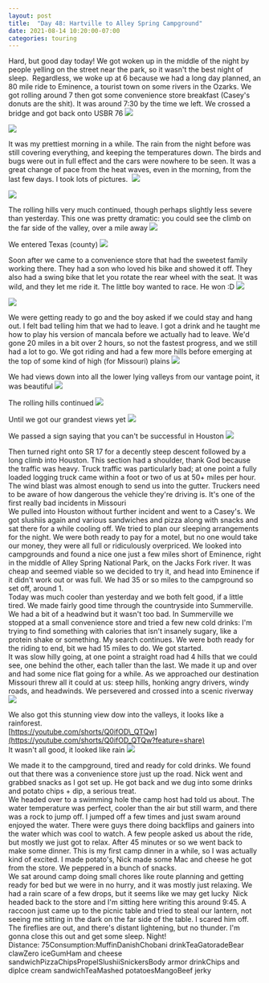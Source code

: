 ```yaml
---
layout: post
title:  "Day 48: Hartville to Alley Spring Campground"
date: 2021-08-14 10:20:00-07:00
categories: touring
---
```

Hard, but good day today! We got woken up in the middle of the night by people yelling on the street near the park, so it wasn't the best night of sleep.  Regardless, we woke up at 6 because we had a long day planned, an 80 mile ride to Eminence, a tourist town on some rivers in the Ozarks. We got rolling around 7 then got some convenience store breakfast (Casey's donuts are the shit). It was around 7:30 by the time we left. We crossed a bridge and got back onto USBR 76
[![](https://lh3.googleusercontent.com/-EBX_w3FtJDs/YRf7UcxNCdI/AAAAAAAAWJQ/tCDMwNpFby4DYpp3cdrxvoIGaPFoEijFgCLcBGAsYHQ/s1600/1628961611168241-0.png)](https://lh3.googleusercontent.com/-EBX_w3FtJDs/YRf7UcxNCdI/AAAAAAAAWJQ/tCDMwNpFby4DYpp3cdrxvoIGaPFoEijFgCLcBGAsYHQ/s1600/1628961611168241-0.png)

[![](https://lh3.googleusercontent.com/-xw_2vw0fjeI/YRf7So4r7hI/AAAAAAAAWJM/-hhjoWaeLT8vBtChVt-yt3RVateGNvHlwCLcBGAsYHQ/s1600/1628961598559247-1.png)](https://lh3.googleusercontent.com/-xw_2vw0fjeI/YRf7So4r7hI/AAAAAAAAWJM/-hhjoWaeLT8vBtChVt-yt3RVateGNvHlwCLcBGAsYHQ/s1600/1628961598559247-1.png)
  
It was my prettiest morning in a while. The rain from the night before was still covering everything, and keeping the temperatures down. The birds and bugs were out in full effect and the cars were nowhere to be seen. It was a great change of pace from the heat waves, even in the morning, from the last few days. I took lots of pictures. 
[![](https://lh3.googleusercontent.com/-muSh-cJo0rA/YRf7PkQOKuI/AAAAAAAAWJE/2WPUpofDPtMEacAIENJya_wn8oIwUbFWgCLcBGAsYHQ/s1600/1628961585774547-2.png)](https://lh3.googleusercontent.com/-muSh-cJo0rA/YRf7PkQOKuI/AAAAAAAAWJE/2WPUpofDPtMEacAIENJya_wn8oIwUbFWgCLcBGAsYHQ/s1600/1628961585774547-2.png)

[![](https://lh3.googleusercontent.com/-uZdC6ClycvQ/YRf7MTAg1aI/AAAAAAAAWI8/ARp7neBoc9AUjGnR877Ey3pfCsJ0J0eEgCLcBGAsYHQ/s1600/1628961573521516-3.png)](https://lh3.googleusercontent.com/-uZdC6ClycvQ/YRf7MTAg1aI/AAAAAAAAWI8/ARp7neBoc9AUjGnR877Ey3pfCsJ0J0eEgCLcBGAsYHQ/s1600/1628961573521516-3.png)
  
The rolling hills very much continued, though perhaps slightly less severe than yesterday. This one was pretty dramatic: you could see the climb on the far side of the valley, over a mile away
[![](https://lh3.googleusercontent.com/-UORuG0mcfcg/YRf7JZBUeGI/AAAAAAAAWI4/fHUxBZWHcKEqzFhIGrzCsCNgvabdytJBQCLcBGAsYHQ/s1600/1628961559480046-4.png)](https://lh3.googleusercontent.com/-UORuG0mcfcg/YRf7JZBUeGI/AAAAAAAAWI4/fHUxBZWHcKEqzFhIGrzCsCNgvabdytJBQCLcBGAsYHQ/s1600/1628961559480046-4.png)
  
We entered Texas (county)
[![](https://lh3.googleusercontent.com/-TwTP0lSCtsg/YRf7FrB0H7I/AAAAAAAAWI0/oB_bax_Al4wgMNo_VguZ9jWQ8KgxeM0WgCLcBGAsYHQ/s1600/1628961542005085-5.png)](https://lh3.googleusercontent.com/-TwTP0lSCtsg/YRf7FrB0H7I/AAAAAAAAWI0/oB_bax_Al4wgMNo_VguZ9jWQ8KgxeM0WgCLcBGAsYHQ/s1600/1628961542005085-5.png)
  
Soon after we came to a convenience store that had the sweetest family working there. They had a son who loved his bike and showed it off. They also had a swing bike that let you rotate the rear wheel with the seat. It was wild, and they let me ride it. The little boy wanted to race. He won :D
[![](https://lh3.googleusercontent.com/-0I65XHaSuko/YRf7BUSSxcI/AAAAAAAAWIs/s7ynl4LNsEQjKX7KgHH8aPBWhh3pOEDiwCLcBGAsYHQ/s1600/1628961523768870-6.png)](https://lh3.googleusercontent.com/-0I65XHaSuko/YRf7BUSSxcI/AAAAAAAAWIs/s7ynl4LNsEQjKX7KgHH8aPBWhh3pOEDiwCLcBGAsYHQ/s1600/1628961523768870-6.png)

[![](https://lh3.googleusercontent.com/-5w9tLjU_IY4/YRf68_xUHkI/AAAAAAAAWIo/ZbfCefBnElQvaWB86rBK3dyZLfTldQBfACLcBGAsYHQ/s1600/1628961497266092-7.png)](https://lh3.googleusercontent.com/-5w9tLjU_IY4/YRf68_xUHkI/AAAAAAAAWIo/ZbfCefBnElQvaWB86rBK3dyZLfTldQBfACLcBGAsYHQ/s1600/1628961497266092-7.png)
  
We were getting ready to go and the boy asked if we could stay and hang out. I felt bad telling him that we had to leave. I got a drink and he taught me how to play his version of mancala before we actually had to leave. We'd gone 20 miles in a bit over 2 hours, so not the fastest progress, and we still had a lot to go. We got riding and had a few more hills before emerging at the top of some kind of high (for Missouri) plains
[![](https://lh3.googleusercontent.com/-OaxTNiWKozs/YRf62OWnPfI/AAAAAAAAWIk/E6rGq0RAvpkjeaBrSMn4M5vM3eZkNnS7ACLcBGAsYHQ/s1600/1628961484950639-8.png)](https://lh3.googleusercontent.com/-OaxTNiWKozs/YRf62OWnPfI/AAAAAAAAWIk/E6rGq0RAvpkjeaBrSMn4M5vM3eZkNnS7ACLcBGAsYHQ/s1600/1628961484950639-8.png)
  
We had views down into all the lower lying valleys from our vantage point, it was beautiful
[![](https://lh3.googleusercontent.com/-tzmESjfBeOQ/YRf521n4S3I/AAAAAAAAWIU/QasCfRqXUt8rYgX8QTZ9WMhGeIui3cIBwCLcBGAsYHQ/s1600/1628961218948961-9.png)](https://lh3.googleusercontent.com/-tzmESjfBeOQ/YRf521n4S3I/AAAAAAAAWIU/QasCfRqXUt8rYgX8QTZ9WMhGeIui3cIBwCLcBGAsYHQ/s1600/1628961218948961-9.png)
  
The rolling hills continued
[![](https://lh3.googleusercontent.com/-WwrFXMY2wEM/YRf5wcCUCcI/AAAAAAAAWIM/uv9nsKXdTQ4S0w7xCi044Figv_Y3g3JYQCLcBGAsYHQ/s1600/1628961206490897-10.png)](https://lh3.googleusercontent.com/-WwrFXMY2wEM/YRf5wcCUCcI/AAAAAAAAWIM/uv9nsKXdTQ4S0w7xCi044Figv_Y3g3JYQCLcBGAsYHQ/s1600/1628961206490897-10.png)
  
Until we got our grandest views yet
[![](https://lh3.googleusercontent.com/-JuMzfdT07Xw/YRf5tVBGS6I/AAAAAAAAWII/fAV_Hc489foq-y6UgHx7qkQFl2Ra-EprwCLcBGAsYHQ/s1600/1628961192242768-11.png)](https://lh3.googleusercontent.com/-JuMzfdT07Xw/YRf5tVBGS6I/AAAAAAAAWII/fAV_Hc489foq-y6UgHx7qkQFl2Ra-EprwCLcBGAsYHQ/s1600/1628961192242768-11.png)
  
We passed a sign saying that you can't be successful in Houston
[![](https://lh3.googleusercontent.com/-mGFe_e3phOI/YRf5pw95wXI/AAAAAAAAWIE/tfH0CzrRNlYK7NkKzKOyE4FOlfZ2Q121QCLcBGAsYHQ/s1600/1628961180545820-12.png)](https://lh3.googleusercontent.com/-mGFe_e3phOI/YRf5pw95wXI/AAAAAAAAWIE/tfH0CzrRNlYK7NkKzKOyE4FOlfZ2Q121QCLcBGAsYHQ/s1600/1628961180545820-12.png)
  
Then turned right onto SR 17 for a decently steep descent followed by a long climb into Houston. This section had a shoulder, thank God because the traffic was heavy. Truck traffic was particularly bad; at one point a fully loaded logging truck came within a foot or two of us at 50+ miles per hour. The wind blast was almost enough to send us into the gutter. Truckers need to be aware of how dangerous the vehicle they're driving is. It's one of the first really bad incidents in Missouri  
We pulled into Houston without further incident and went to a Casey's. We got slushiis again and various sandwiches and pizza along with snacks and sat there for a while cooling off. We tried to plan our sleeping arrangements for the night. We were both ready to pay for a motel, but no one would take our money, they were all full or ridiculously overpriced. We looked into campgrounds and found a nice one just a few miles short of Eminence, right in the middle of Alley Spring National Park, on the Jacks Fork river. It was cheap and seemed viable so we decided to try it, and head into Eminence if it didn't work out or was full. We had 35 or so miles to the campground so set off, around 1.  
Today was much cooler than yesterday and we both felt good, if a little tired. We made fairly good time through the countryside into Summerville. We had a bit of a headwind but it wasn't too bad. In Summerville we stopped at a small convenience store and tried a few new cold drinks: I'm trying to find something with calories that isn't insanely sugary, like a protein shake or something. My search continues. We were both ready for the riding to end, bit we had 15 miles to do. We got started.   
It was slow hilly going, at one point a straight road had 4 hills that we could see, one behind the other, each taller than the last. We made it up and over and had some nice flat going for a while. As we approached our destination Missouri threw all it could at us: steep hills, honking angry drivers, windy roads, and headwinds. We persevered and crossed into a scenic riverway
[![](https://lh3.googleusercontent.com/--PJKRYvRZLg/YRf5m6AbhLI/AAAAAAAAWIA/ZdSk8EUgk4kjSX5AGUQGJobrGhwAQfmhwCLcBGAsYHQ/s1600/1628961162377683-13.png)](https://lh3.googleusercontent.com/--PJKRYvRZLg/YRf5m6AbhLI/AAAAAAAAWIA/ZdSk8EUgk4kjSX5AGUQGJobrGhwAQfmhwCLcBGAsYHQ/s1600/1628961162377683-13.png)
  
We also got this stunning view dow into the valleys, it looks like a rainforest.   
[https://youtube.com/shorts/Q0ifOD\_QTQw](https://youtube.com/shorts/Q0ifOD_QTQw?feature=share)  
It wasn't all good, it looked like rain
[![](https://lh3.googleusercontent.com/-Kh9SKUEyNXA/YRf5iDY3gGI/AAAAAAAAWH8/6voNFEX6kUsUMeCyY7FMHjMZLNPIcrmmACLcBGAsYHQ/s1600/1628961147881502-14.png)](https://lh3.googleusercontent.com/-Kh9SKUEyNXA/YRf5iDY3gGI/AAAAAAAAWH8/6voNFEX6kUsUMeCyY7FMHjMZLNPIcrmmACLcBGAsYHQ/s1600/1628961147881502-14.png)
  
We made it to the campground, tired and ready for cold drinks. We found out that there was a convenience store just up the road. Nick went and grabbed snacks as I got set up. He got back and we dug into some drinks and potato chips + dip, a serious treat.   
We headed over to a swimming hole the camp host had told us about. The water temperature was perfect, cooler than the air but still warm, and there was a rock to jump off. I jumped off a few times and just swam around enjoyed the water. There were guys there doing backflips and gainers into the water which was cool to watch. A few people asked us about the ride, but mostly we just got to relax. After 45 minutes or so we went back to make some dinner. This is my first camp dinner in a while, so I was actually kind of excited. I made potato's, Nick made some Mac and cheese he got from the store. We peppered in a bunch of snacks.   
We sat around camp doing small chores like route planning and getting ready for bed but we were in no hurry, and it was mostly just relaxing. We had a rain scare of a few drops, but it seems like we may get lucky  Nick headed back to the store and I'm sitting here writing this around 9:45. A raccoon just came up to the picnic table and tried to steal our lantern, not seeing me sitting in the dark on the far side of the table. I scared him off. The fireflies are out, and there's distant lightening, but no thunder. I'm gonna close this out and get some sleep. Night!  
Distance: 75Consumption:MuffinDanishChobani drinkTeaGatoradeBear clawZero iceGumHam and cheese sandwichPizzaChipsPropelSlushiiSnickersBody armor drinkChips and dipIce cream sandwichTeaMashed potatoesMangoBeef jerky
